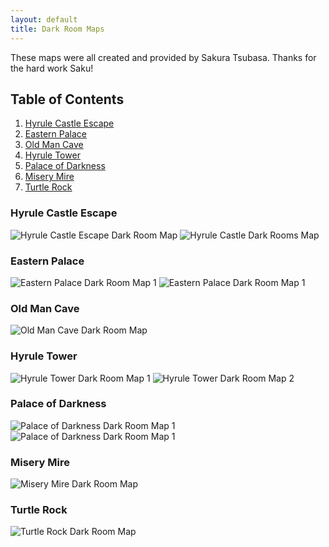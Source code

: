 ```yaml
---
layout: default
title: Dark Room Maps
---
```


These maps were all created and provided by Sakura Tsubasa. Thanks for the hard work Saku!

## Table of Contents
1. [Hyrule Castle Escape](#hyrule-castle-escape)
2. [Eastern Palace](#eastern-palace)
3. [Old Man Cave](#old-man-cave)
4. [Hyrule Tower](#hyrule-tower)
5. [Palace of Darkness](#palace-of-darkness)
6. [Misery Mire](#misery-mire)
7. [Turtle Rock](#turtle-rock)

### Hyrule Castle Escape
![Hyrule Castle Escape Dark Room Map](/_images/maps/dark-room-maps/hyrule-castle-dark-rooms.png)
<img src="/_images/maps/dark-room-maps/hyrule-castle-dark-rooms.png" alt="Hyrule Castle Dark Rooms Map">
### Eastern Palace
![Eastern Palace Dark Room Map 1](/_images/maps/dark-room-maps/eastern-dark-room-1.png)
![Eastern Palace Dark Room Map 1](/_images/maps/dark-room-maps/eastern-dark-room-2.png)

### Old Man Cave
![Old Man Cave Dark Room Map](/_images/maps/dark-room-maps/old-man-cave-dark-room.png)

### Hyrule Tower
![Hyrule Tower Dark Room Map 1](/_images/maps/dark-room-maps/aga-tower-dark-room-1.png)
![Hyrule Tower Dark Room Map 2](/_images/maps/dark-room-maps/aga-tower-dark-room-2.png)

### Palace of Darkness
![Palace of Darkness Dark Room Map 1](/_images/maps/dark-room-maps/palace-of-darkness-dark-room-1.png)
![Palace of Darkness Dark Room Map 1](/_images/maps/dark-room-maps/palace-of-darkness-dark-room-2.png)

### Misery Mire
![Misery Mire Dark Room Map](/_images/maps/dark-room-maps/misery-mire-dark-rooms.png)

### Turtle Rock
![Turtle Rock Dark Room Map](/_images/maps/dark-room-maps/turtle-rock-dark-room.png)
